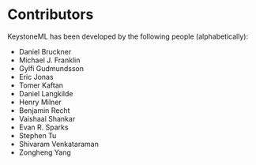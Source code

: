 Contributors
============

KeystoneML has been developed by the following people (alphabetically):

* Daniel Bruckner
* Michael J. Franklin
* Gylfi Gudmundsson
* Eric Jonas
* Tomer Kaftan
* Daniel Langkilde
* Henry Milner
* Benjamin Recht
* Vaishaal Shankar
* Evan R. Sparks
* Stephen Tu
* Shivaram Venkataraman
* Zongheng Yang
